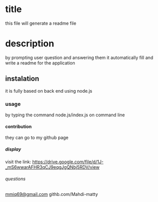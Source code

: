 
# title
this file will generate a readme file 




# description
by prompting user question and answering them it automatically fill and write a readme for the application

## instalation 
it is fully based on back end using node.js

### usage
by typing the command node.js/index.js on command line 

#### contribution 
they can go to my github page

##### display
visit the link: https://drive.google.com/file/d/1J-_mS6wwarAFHR3qCJ9eqgJgQNbj5RDV/view

###### questions
 mmiq69@gmail.com
 githb.com/Mahdi-matty